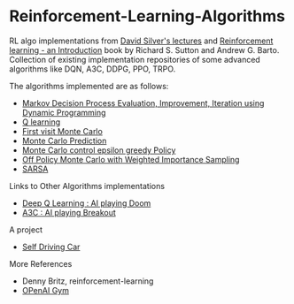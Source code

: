 # Reinforcement-Learning-Algorithms

RL algo implementations from [David Silver's lectures](https://www.youtube.com/watch?v=2pWv7GOvuf0&amp;list=PLqYmG7hTraZDM-OYHWgPebj2MfCFzFObQ) and [Reinforcement learning - an Introduction](https://web.stanford.edu/class/psych209/Readings/SuttonBartoIPRLBook2ndEd.pdf) book by Richard S. Sutton and Andrew G. Barto.
Collection of existing implementation repositories of some advanced algorithms like DQN, A3C, DDPG, PPO, TRPO.


The algorithms implemented are as follows:
* [Markov Decision Process Evaluation, Improvement, Iteration using Dynamic Programming](https://github.com/avani17101/Reinforcement-Learning-Algorithms/blob/master/MDP_OpenAI.ipynb)
* [Q learning](https://github.com/avani17101/Reinforcement-Learning-Algorithms/blob/master/Q_learning.ipynb)
* [First visit Monte Carlo](https://github.com/avani17101/Reinforcement-Learning-Algorithms/blob/master/monte_carlo.ipynb)
* [Monte Carlo Prediction](https://github.com/avani17101/Reinforcement-Learning-Algorithms/blob/master/Monte%20Carlo%20Prediction.ipynb)
* [Monte Carlo control epsilon greedy Policy](https://github.com/avani17101/Reinforcement-Learning-Algorithms/blob/master/Monte%20Carlo%20control%20epsilon%20Greedy%20Policy.ipynb)
* [Off Policy Monte Carlo with Weighted Importance Sampling](https://github.com/avani17101/Reinforcement-Learning-Algorithms/blob/master/Off%20Policy%20Monte%20Carlo%20with%20Weighted%20Importance%20Sampling.ipynb)
* [SARSA](https://github.com/avani17101/Reinforcement-Learning-Algorithms/blob/master/SARSA.ipynb)


Links to Other Algorithms implementations
* [Deep Q Learning : AI playing Doom](https://github.com/avani17101/AI-playing-Doom-Game)
* [A3C : AI playing Breakout](https://github.com/avani17101/AI-playing-breakout-game)

A project
* [Self Driving Car](https://github.com/avani17101/Self-Driving-car)


More References

* Denny Britz, reinforcement-learning
* [OPenAI Gym](https://gym.openai.com/docs/)


